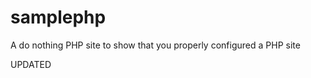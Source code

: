 samplephp
=========

A do nothing PHP site to show that you properly configured a PHP site

UPDATED
